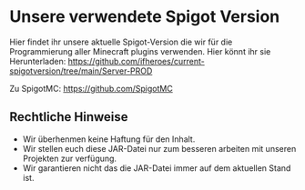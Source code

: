 # Unsere verwendete Spigot Version

Hier findet ihr unsere aktuelle Spigot-Version die wir für die Programmierung aller Minecraft plugins verwenden. Hier könnt ihr sie Herunterladen: https://github.com/ifheroes/current-spigotversion/tree/main/Server-PROD

Zu SpigotMC: https://github.com/SpigotMC


## Rechtliche Hinweise
* Wir überhenmen keine Haftung für den Inhalt. 
* Wir stellen euch diese JAR-Datei nur zum besseren arbeiten mit unseren Projekten zur verfügung. 
* Wir garantieren nicht das die JAR-Datei immer auf dem aktuellen Stand ist.
